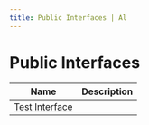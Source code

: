 ```yaml
---
title: Public Interfaces | Al
---
```

# Public Interfaces

| Name | Description |
| ----- | ------ |
| [Test Interface](interface-nab-test-interface/index.md) |  |
